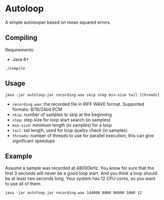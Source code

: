 Autoloop
========

A simple autolooper based on mean squared errors.

Compiling
---------

Requirements:

- Java 8+

```
./compile
```

Usage
-----

```
java -jar autoloop.jar recording.wav skip step min-size tail [threads]
```

- `recording.wav`: the recorded file in RIFF WAVE format. Supported formats:
  8/16/24bit PCM
- `skip`: number of samples to skip at the beginning
- `step`: step size for loop start search (in samples)
- `min-size`: minimum length (in samples) for a loop
- `tail`: tail length, used for loop quality check (in samples)
- `threads`: number of threads to use for parallel execution; this can give
  significant speedups

Example
-------

Assume a sample was recorded at 48000kHz. You know for sure that the first 3
seconds will never be a good loop start. And you think a loop should be at
least two seconds long. Your system has 12 CPU cores, so you want to use all of
them.

```
java -jar autoloop.jar recording.wav 144000 8000 96000 1000 12
```
